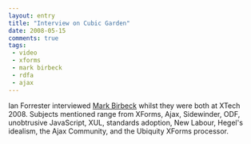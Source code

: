 ```yaml
---
layout: entry
title: "Interview on Cubic Garden"
date: 2008-05-15
comments: true
tags:
 - video
 - xforms
 - mark birbeck
 - rdfa
 - ajax
---
```

Ian Forrester interviewed [Mark Birbeck](/mark-birbeck) whilst they were both
at XTech 2008. Subjects mentioned range from XForms, Ajax, Sidewinder, ODF,
unobtrusive JavaScript, XUL, standards adoption, New Labour, Hegel's idealism,
the Ajax Community, and the Ubiquity XForms processor.

  

